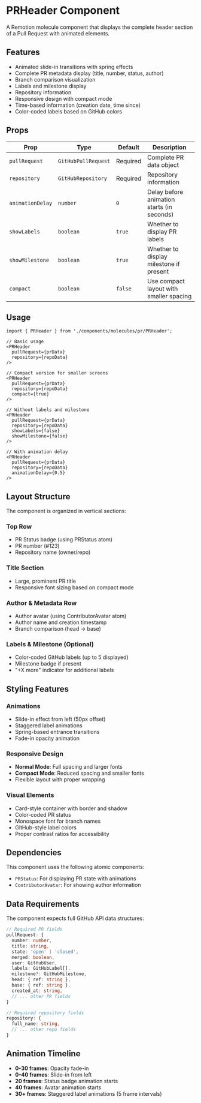 # PRHeader Component

A Remotion molecule component that displays the complete header section of a Pull Request with animated elements.

## Features

- Animated slide-in transitions with spring effects
- Complete PR metadata display (title, number, status, author)
- Branch comparison visualization
- Labels and milestone display
- Repository information
- Responsive design with compact mode
- Time-based information (creation date, time since)
- Color-coded labels based on GitHub colors

## Props

| Prop | Type | Default | Description |
|------|------|---------|-------------|
| `pullRequest` | `GitHubPullRequest` | Required | Complete PR data object |
| `repository` | `GitHubRepository` | Required | Repository information |
| `animationDelay` | `number` | `0` | Delay before animation starts (in seconds) |
| `showLabels` | `boolean` | `true` | Whether to display PR labels |
| `showMilestone` | `boolean` | `true` | Whether to display milestone if present |
| `compact` | `boolean` | `false` | Use compact layout with smaller spacing |

## Usage

```tsx
import { PRHeader } from './components/molecules/pr/PRHeader';

// Basic usage
<PRHeader 
  pullRequest={prData} 
  repository={repoData} 
/>

// Compact version for smaller screens
<PRHeader 
  pullRequest={prData} 
  repository={repoData} 
  compact={true}
/>

// Without labels and milestone
<PRHeader 
  pullRequest={prData} 
  repository={repoData} 
  showLabels={false}
  showMilestone={false}
/>

// With animation delay
<PRHeader 
  pullRequest={prData} 
  repository={repoData} 
  animationDelay={0.5}
/>
```

## Layout Structure

The component is organized in vertical sections:

### Top Row
- PR Status badge (using PRStatus atom)
- PR number (#123)
- Repository name (owner/repo)

### Title Section
- Large, prominent PR title
- Responsive font sizing based on compact mode

### Author & Metadata Row
- Author avatar (using ContributorAvatar atom)
- Author name and creation timestamp
- Branch comparison (head → base)

### Labels & Milestone (Optional)
- Color-coded GitHub labels (up to 5 displayed)
- Milestone badge if present
- "+X more" indicator for additional labels

## Styling Features

### Animations
- Slide-in effect from left (50px offset)
- Staggered label animations
- Spring-based entrance transitions
- Fade-in opacity animation

### Responsive Design
- **Normal Mode**: Full spacing and larger fonts
- **Compact Mode**: Reduced spacing and smaller fonts
- Flexible layout with proper wrapping

### Visual Elements
- Card-style container with border and shadow
- Color-coded PR status
- Monospace font for branch names
- GitHub-style label colors
- Proper contrast ratios for accessibility

## Dependencies

This component uses the following atomic components:
- `PRStatus`: For displaying PR state with animations
- `ContributorAvatar`: For showing author information

## Data Requirements

The component expects full GitHub API data structures:

```typescript
// Required PR fields
pullRequest: {
  number: number,
  title: string,
  state: 'open' | 'closed',
  merged: boolean,
  user: GitHubUser,
  labels: GitHubLabel[],
  milestone?: GitHubMilestone,
  head: { ref: string },
  base: { ref: string },
  created_at: string,
  // ... other PR fields
}

// Required repository fields  
repository: {
  full_name: string,
  // ... other repo fields
}
```

## Animation Timeline

- **0-30 frames**: Opacity fade-in
- **0-40 frames**: Slide-in from left
- **20 frames**: Status badge animation starts
- **40 frames**: Avatar animation starts
- **30+ frames**: Staggered label animations (5 frame intervals)